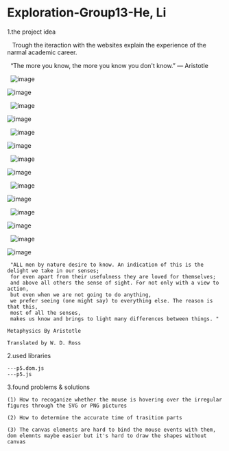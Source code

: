# Exploration-Group13-He, Li




1.the project idea

    Trough the iteraction with the websites explain the experience of the narmal academic career.
    
     “The more you know, the more you know you don't know.” ― Aristotle
 
    
   ![image](https://github.com/snow1991bloom/Exploration/blob/master/pictures/Exploration_%E9%A1%B5%E9%9D%A2_01.jpg?raw=true)
   
   ![image](https://github.com/snow1991bloom/Exploration/blob/master/pictures/Exploration_%E9%A1%B5%E9%9D%A2_02.jpg?raw=true)
   
   ![image](https://github.com/snow1991bloom/Exploration/blob/master/pictures/Exploration_%E9%A1%B5%E9%9D%A2_03.jpg?raw=true)
   
   ![image](https://github.com/snow1991bloom/Exploration/blob/master/pictures/Exploration_%E9%A1%B5%E9%9D%A2_04.jpg?raw=true)    
   
   ![image](https://github.com/snow1991bloom/Exploration/blob/master/pictures/Exploration_%E9%A1%B5%E9%9D%A2_05.jpg?raw=true)
   
   ![image](https://github.com/snow1991bloom/Exploration/blob/master/pictures/Exploration_%E9%A1%B5%E9%9D%A2_06.jpg?raw=true)
   
   ![image](https://github.com/snow1991bloom/Exploration/blob/master/pictures/Exploration_%E9%A1%B5%E9%9D%A2_07.jpg?raw=true)
   
   ![image](https://github.com/snow1991bloom/Exploration/blob/master/pictures/Exploration_%E9%A1%B5%E9%9D%A2_08.jpg?raw=true)    
   
   ![image](https://github.com/snow1991bloom/Exploration/blob/master/pictures/Exploration_%E9%A1%B5%E9%9D%A2_09.jpg?raw=true)
   
   ![image](https://github.com/snow1991bloom/Exploration/blob/master/pictures/Exploration_%E9%A1%B5%E9%9D%A2_10.jpg?raw=true)
   
   ![image](https://github.com/snow1991bloom/Exploration/blob/master/pictures/Exploration_%E9%A1%B5%E9%9D%A2_11.jpg?raw=true)
   
   ![image](https://github.com/snow1991bloom/Exploration/blob/master/pictures/Exploration_%E9%A1%B5%E9%9D%A2_12.jpg?raw=true) 
   
   ![image](https://github.com/snow1991bloom/Exploration/blob/master/pictures/Exploration_%E9%A1%B5%E9%9D%A2_13.jpg?raw=true)
   
   ![image](https://github.com/snow1991bloom/Exploration/blob/master/pictures/Exploration_%E9%A1%B5%E9%9D%A2_14.jpg?raw=true) 
   

 
                  
     "ALL men by nature desire to know. An indication of this is the delight we take in our senses; 
     for even apart from their usefulness they are loved for themselves; 
     and above all others the sense of sight. For not only with a view to action, 
     but even when we are not going to do anything, 
     we prefer seeing (one might say) to everything else. The reason is that this, 
     most of all the senses, 
     makes us know and brings to light many differences between things. "
                                                                                                          Metaphysics By Aristotle
                                                                                                          Translated by W. D. Ross
2.used libraries

    ---p5.dom.js
    ---p5.js
    
3.found problems & solutions

    (1) How to recoganize whether the mouse is hovering over the irregular figures through the SVG or PNG pictures
    
    (2) How to determine the accurate time of trasition parts
    
    (3) The canvas elements are hard to bind the mouse events with them, dom elemnts maybe easier but it's hard to draw the shapes without canvas
